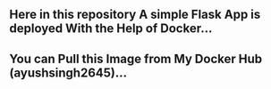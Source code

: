 Here in this repository A simple Flask App is deployed With the Help of Docker... 
---------------------------------------------------------------------------------
You can Pull this Image from My Docker Hub (ayushsingh2645)...
--------------------------------------------------------------------------------------------------------------
